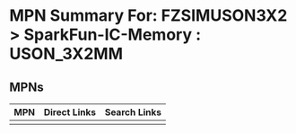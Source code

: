 



# MPN Summary For: FZSIMUSON3X2 > SparkFun-IC-Memory : USON_3X2MM

## MPNs
  

|MPN|Direct Links|Search Links|
| :--- | :--- | :--- |
||||

